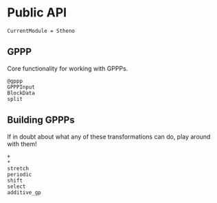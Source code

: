 # Public API

```@meta
CurrentModule = Stheno
```

## GPPP

Core functionality for working with GPPPs.
```@docs
@gppp
GPPPInput
BlockData
split
```

## Building GPPPs

If in doubt about what any of these transformations can do, play around with them!

```@docs
+
*
stretch
periodic
shift
select
additive_gp
```
